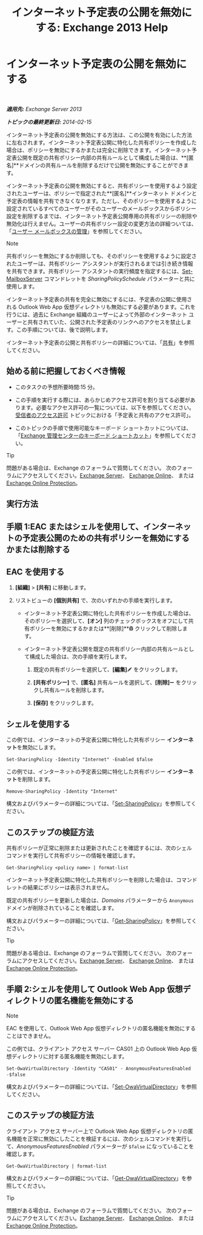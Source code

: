 ﻿---
title: 'インターネット予定表の公開を無効にする: Exchange 2013 Help'
TOCTitle: インターネット予定表の公開を無効にする
ms:assetid: f26dbf04-9dae-460f-a987-2ad3dfbc7b7e
ms:mtpsurl: https://technet.microsoft.com/ja-jp/library/JJ853047(v=EXCHG.150)
ms:contentKeyID: 50555898
ms.date: 04/24/2018
mtps_version: v=EXCHG.150
ms.translationtype: HT
---

# インターネット予定表の公開を無効にする

 

_**適用先:** Exchange Server 2013_

_**トピックの最終更新日:** 2014-02-15_

インターネット予定表の公開を無効にする方法は、この公開を有効にした方法に左右されます。インターネット予定表公開に特化した共有ポリシーを作成した場合は、ポリシーを無効にするかまたは完全に削除できます。インターネット予定表公開を既定の共有ポリシー内部の共有ルールとして構成した場合は、**\[匿名\]**ドメインの共有ルールを削除するだけで公開を無効にすることができます。

インターネット予定表の公開を無効にすると、共有ポリシーを使用するよう設定されたユーザーは、ポリシーで指定された**\[匿名\]**インターネット ドメインと予定表の情報を共有できなくなります。ただし、そのポリシーを使用するように設定されているすべてのユーザーがそのユーザーのメールボックスからポリシー設定を削除するまでは、インターネット予定表公開専用の共有ポリシーの削除や無効化は行えません。ユーザーの共有ポリシー設定の変更方法の詳細ついては、「[ユーザー メールボックスの管理](manage-user-mailboxes-exchange-2013-help.md)」を参照してください。


> [!NOTE]
> 共有ポリシーを無効にするか削除しても、そのポリシーを使用するように設定されたユーザーは、共有ポリシー アシスタントが実行されるまでは引き続き情報を共有できます。共有ポリシー アシスタントの実行頻度を指定するには、<A href="https://technet.microsoft.com/ja-jp/library/aa998651(v=exchg.150)">Set-MailboxServer</A> コマンドレットを <EM>SharingPolicySchedule</EM> パラメーターと共に使用します。



インターネット予定表の共有を完全に無効にするには、予定表の公開に使用される Outlook Web App 仮想ディレクトリも無効にする必要があります。これを行うには、過去に Exchange 組織のユーザーによって外部のインターネット ユーザーと共有されていた、公開された予定表のリンクへのアクセスを禁止します。この手順については、後で説明します。

インターネット予定表の公開と共有ポリシーの詳細については、「[共有](sharing-exchange-2013-help.md)」を参照してください。

## 始める前に把握しておくべき情報

  - このタスクの予想所要時間:15 分。

  - この手順を実行する際には、あらかじめアクセス許可を割り当てる必要があります。必要なアクセス許可の一覧については、以下を参照してください。[受信者のアクセス許可](recipients-permissions-exchange-2013-help.md) トピックにおける「予定表と共有のアクセス許可」。

  - このトピックの手順で使用可能なキーボード ショートカットについては、「[Exchange 管理センターのキーボード ショートカット](keyboard-shortcuts-in-the-exchange-admin-center-exchange-online-protection-help.md)」を参照してください。


> [!TIP]
> 問題がある場合は、Exchange のフォーラムで質問してください。 次のフォーラムにアクセスしてください。<A href="https://go.microsoft.com/fwlink/p/?linkid=60612">Exchange Server</A>、 <A href="https://go.microsoft.com/fwlink/p/?linkid=267542">Exchange Online</A>、 または <A href="https://go.microsoft.com/fwlink/p/?linkid=285351">Exchange Online Protection</A>。



## 実行方法

## 手順 1:EAC またはシェルを使用して、インターネットの予定表公開のための共有ポリシーを無効にするかまたは削除する

## EAC を使用する

1.  **\[組織\]** \> **\[共有\]** に移動します。

2.  リストビューの **\[個別共有\]** で、次のいずれかの手順を実行します。
    
      - インターネット予定表公開に特化した共有ポリシーを作成した場合は、そのポリシーを選択して、**\[オン\]** 列のチェックボックスをオフにして共有ポリシーを無効にするかまたは**\[削除\]**![\[削除\] アイコン](images/JJ651670.14f639f6-61e8-4418-bbfb-0db14de9d2f5(EXCHG.150).gif "[削除] アイコン") クリックして削除します。
    
      - インターネット予定表公開を既定の共有ポリシー内部の共有ルールとして構成した場合は、次の手順を実行します。
        
        1.  既定の共有ポリシーを選択して、**\[編集\]**![編集アイコン](images/Bb124582.6f53ccb2-1f13-4c02-bea0-30690e6ea71d(EXCHG.150).gif "編集アイコン") をクリックします。
        
        2.  **\[共有ポリシー\]** で、**\[匿名\]** 共有ルールを選択して、**\[削除\]**![\[削除\] アイコン](images/Dd362328.479b6ced-8d64-4277-a725-f17fea202b28(EXCHG.150).gif "[削除] アイコン") をクリックし共有ルールを削除します。
        
        3.  **\[保存\]** をクリックします。

## シェルを使用する

この例では、インターネットの予定表公開に特化した共有ポリシー **インターネット**を無効にします。

    Set-SharingPolicy -Identity "Internet" -Enabled $false

この例では、インターネットの予定表公開に特化した共有ポリシー **インターネット**を削除します。

    Remove-SharingPolicy -Identity "Internet"

構文およびパラメーターの詳細については、「[Set-SharingPolicy](https://technet.microsoft.com/ja-jp/library/dd297931\(v=exchg.150\))」を参照してください。

## このステップの検証方法

共有ポリシーが正常に削除または更新されたことを確認するには、次のシェル コマンドを実行して共有ポリシーの情報を確認します。

    Get-SharingPolicy <policy name> | format-list

インターネット予定表公開に特化した共有ポリシーを削除した場合は、コマンドレットの結果にポリシーは表示されません。

既定の共有ポリシーを更新した場合は、*Domains* パラメーターから `Anonymous` ドメインが削除されていることを確認します。

構文およびパラメーターの詳細については、「[Get-SharingPolicy](https://technet.microsoft.com/ja-jp/library/dd335081\(v=exchg.150\))」を参照してください。


> [!TIP]
> 問題がある場合は、Exchange のフォーラムで質問してください。 次のフォーラムにアクセスしてください。<A href="https://go.microsoft.com/fwlink/p/?linkid=60612">Exchange Server</A>、 <A href="https://go.microsoft.com/fwlink/p/?linkid=267542">Exchange Online</A>、 または <A href="https://go.microsoft.com/fwlink/p/?linkid=285351">Exchange Online Protection</A>。



## 手順 2:シェルを使用して Outlook Web App 仮想ディレクトリの匿名機能を無効にする


> [!NOTE]
> EAC を使用して、Outlook Web App 仮想ディレクトリの匿名機能を無効にすることはできません。



この例では、クライアント アクセス サーバー CAS01 上の Outlook Web App 仮想ディレクトリに対する匿名機能を無効にします。

    Set-OwaVirtualDirectory -Identity "CAS01" - AnonymousFeaturesEnabled -$false

構文およびパラメーターの詳細については、「[Set-OwaVirtualDirectory](https://technet.microsoft.com/ja-jp/library/bb123515\(v=exchg.150\))」を参照してください。

## このステップの検証方法

クライアント アクセス サーバー上で Outlook Web App 仮想ディレクトリの匿名機能を正常に無効にしたことを検証するには、次のシェルコマンドを実行して、*AnonymousFeaturesEnabled* パラメーターが `$false` になっていることを確認します。

    Get-OwaVirtualDirectory | format-list

構文およびパラメーターの詳細については、「[Get-OwaVirtualDirectory](https://technet.microsoft.com/ja-jp/library/aa998588\(v=exchg.150\))」を参照してください。


> [!TIP]
> 問題がある場合は、Exchange のフォーラムで質問してください。 次のフォーラムにアクセスしてください。<A href="https://go.microsoft.com/fwlink/p/?linkid=60612">Exchange Server</A>、 <A href="https://go.microsoft.com/fwlink/p/?linkid=267542">Exchange Online</A>、 または <A href="https://go.microsoft.com/fwlink/p/?linkid=285351">Exchange Online Protection</A>。


